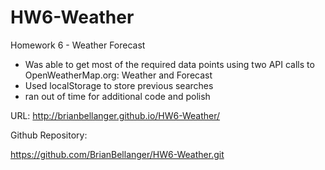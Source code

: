 # HW6-Weather
Homework 6 - Weather Forecast

- Was able to get most of the required data points using two API calls to OpenWeatherMap.org:  Weather and Forecast
- Used localStorage to store previous searches
- ran out of time for additional code and polish

URL:
http://brianbellanger.github.io/HW6-Weather/

Github Repository:

https://github.com/BrianBellanger/HW6-Weather.git


